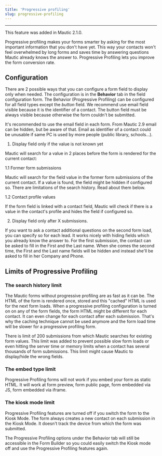```yaml
---
title: 'Progressive profiling'
slug: progressive-profiling
---
```


---
This feature was added in Mautic 2.1.0.

Progressive profiling makes your forms smarter by asking for the most important information that you don't have yet. This way your contacts won't feel overwhelmed by long forms and saves time by answering questions Mautic already knows the answer to. Progressive Profiling lets you improve the form conversion rate.

## Configuration

There are 2 possible ways that you can configure a form field to display only when needed. The configuration is in the __Behavior__ tab in the field configuration form. The Behavior (Progressive Profiling) can be configured for all field types except the _button_ field. We recommend use  email field visible because it is the identifier of a contact. The button field must be always visible because otherwise the form couldn't be submitted.

It's recommended to use the email field in each form. From Mautic 2.9 email can be hidden, but be aware of that. Email as identifier of a contact could be unusable if same PC is used by more people (public library, schools...).

1. Display field only if the value is not known yet

Mautic will search for a value in 2 places before the form is rendered for the current contact:

1.1 Former form submissions

Mautic will search for the field value in the former form submissions of the current contact. If a value is found, the field might be hidden if configured so. There are limitations of the search history. Read about them below.

1.2 Contact profile values

If the form field is linked with a contact field, Mautic will check if there is a value in the contact's profile and hides the field if configured so.

2. Display field only after X submissions.

If you want to ask a contact additional questions on the second form load, you can specify so for each lead. It works nicely with hiding fields which you already know the answer to. For the first submission, the contact can be asked to fill in the First and the Last name. When she comes the second time, the First and the Last name fields will be hidden and instead she'll be asked to fill in her Company and Phone.

## Limits of Progressive Profiling

### The search history limit

The Mautic forms without progressive profiling are as fast as it can be. The HTML of the form is rendered once, stored and this "cached" HTML is used for the next form loads. When a progressive profiling configuration is turned on on any of the form fields, the form HTML might be different for each contact. It can even change for each contact after each submission. That's why the caching technique cannot be used anymore and the form load time will be slower for a progressive profiling form.

There is limit of 200 submissions from which Mautic searches for existing form values. This limit was added to prevent possible slow form loads or even hitting the server time or memory limits when a contact has several thousands of form submissions. This limit might cause Mautic to display/hide the wrong fields.

### The embed type limit

Progressive Profiling forms will not work if you embed your form as static HTML. It will work at form preview, form public page, form embedded via JS, form embedded via iframe.

### The kiosk mode limit

Progressive Profiling features are turned off if you switch the form to the Kiosk Mode. The form always creates a new contact on each submission in the Kiosk Mode. It doesn't track the device from which the form was submitted.

The Progressive Profiling options under the Behavior tab will still be accessible in the Form Builder so you could easily switch the Kiosk mode off and use the Progressive Profiling features again.
